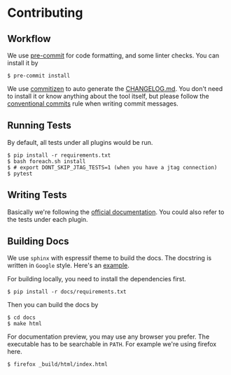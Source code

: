 # Contributing

## Workflow

We use [pre-commit](https://pre-commit.com) for code formatting, and some linter checks. You can install it by

```shell
$ pre-commit install
```

We use [commitizen](https://github.com/commitizen-tools/commitizen) to auto generate the [CHANGELOG.md](./CHANGELOG.md).
You don't need to install it or know anything about the tool itself, but please follow
the [conventional commits](https://www.conventionalcommits.org/en/v1.0.0/) rule when writing commit messages.

## Running Tests

By default, all tests under all plugins would be run.

```shell
$ pip install -r requirements.txt
$ bash foreach.sh install
$ # export DONT_SKIP_JTAG_TESTS=1 (when you have a jtag connection)
$ pytest
```

## Writing Tests

Basically we're following
the [official documentation](https://docs.pytest.org/en/stable/writing_plugins.html#testing-plugins). You could also
refer to the tests under each plugin.

## Building Docs

We use `sphinx` with espressif theme to build the docs. The docstring is written in `Google` style. Here's an [example](https://www.sphinx-doc.org/en/master/usage/extensions/example_google.html).

For building locally, you need to install the dependencies first.

```shell
$ pip install -r docs/requirements.txt
```

Then you can build the docs by

```shell
$ cd docs
$ make html
```

For documentation preview, you may use any browser you prefer. The executable has to be searchable in `PATH`. For example we're using firefox here.

```shell
$ firefox _build/html/index.html
```
